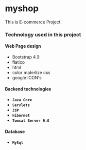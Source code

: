 # myshop
This is E-commerce Project



### Technology used in this project

#### Web Page design ####
- Bootstrap 4.0
- flatico
- html
- color materlize css
- google ICON's


#### Backend technologies ####

- **`Java Core`**
- **`Servlets`** 
- **`JSP`**
- **`Hibernet`**
- **`Tomcat Server 9.0`**

#### Database ####

- **`MySql`**


